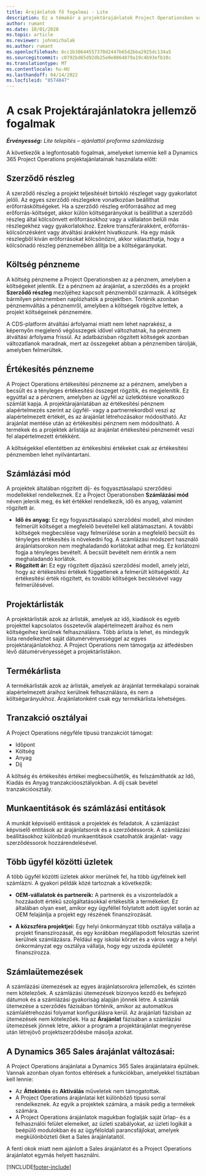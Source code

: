 ```yaml
---
title: Árajánlatok fő fogalmai - Lite
description: Ez a témakör a projektárajánlatok Project Operationsben való használatáról nyújt tájékoztatást.
author: rumant
ms.date: 10/01/2020
ms.topic: article
ms.reviewer: johnmichalak
ms.author: rumant
ms.openlocfilehash: 6cc1b38644557370d2447b65d2bba2925dc134a5
ms.sourcegitcommit: c0792bd65d92db25e0e8864879a19c4b93efb10c
ms.translationtype: MT
ms.contentlocale: hu-HU
ms.lasthandoff: 04/14/2022
ms.locfileid: "8574847"
---
```

# <a name="concepts-unique-to-project-quotes"></a>A csak Projektárajánlatokra jellemző fogalmak

_**Érvényesség:** Lite telepítés – ajánlattól proforma számlázásig_


A következők a legfontosabb fogalmak, amelyeket ismernie kell a Dynamics 365 Project Operations projektajánlatainak használata előtt:

## <a name="contracting-unit"></a>Szerződő részleg

A szerződő részleg a projekt teljesítését birtokló részleget vagy gyakorlatot jelöli. Az egyes szerződő részlegekre vonatkozóan beállíthat erőforrásköltségeket. Ha a szerződő részleg erőforrásához ad meg erőforrás-költséget, akkor külön költségarányokat is beállíthat a szerződő részleg által kölcsönvett erőforrásokhoz vagy a vállalaton belüli más részlegekhez vagy gyakorlatokhoz. Ezekre transzferárakként, erőforrás-kölcsönzésként vagy átváltási árakként hivatkozunk. Ha egy másik részlegből kíván erőforrásokat kölcsönözni, akkor választhatja, hogy a kölcsönadó részleg pénznemében állítja be a költségarányokat.

## <a name="cost-currency"></a>Költség pénzneme

A költség pénzneme a Project Operationsben az a pénznem, amelyben a költségeket jelentik. Ez a pénznem az árajánlat, a szerződés és a projekt **Szerződő részleg** mezőjéhez kapcsolt pénznemből származik. A költségek bármilyen pénznemben naplózhatók a projektben. Történik azonban pénznemváltás a pénznemről, amelyben a költségek rögzítve lettek, a projekt költségeinek pénznemére.

A CDS-platform átváltási árfolyamai miatt nem lehet naprakész, a képernyőn megjelenő végösszegek idővel változhatnak, ha pénznem átváltási árfolyama frissül. Az adatbázisban rögzített költségek azonban változatlanok maradnak, mert az összegeket abban a pénznemben tárolják, amelyben felmerültek.

## <a name="sales-currency"></a>Értékesítés pénzneme

A Project Operations értékesítési pénzneme az a pénznem, amelyben a becsült és a tényleges értékesítési összeget rögzítik, és megjelenítik. Ez egyúttal az a pénznem, amelyben az ügyfél az üzletkötésre vonatkozó számlát kapja. A projektárajánlatában az értékesítési pénznem alapértelmezés szerint az ügyfél- vagy a partnerrekordból veszi az alapértelmezett értékét, és az árajánlat létrehozásakor módosítható. Az árajánlat mentése után az értékesítési pénznem nem módosítható. A termékek és a projektek árlistája az árajánlat értékesítési pénznemét veszi fel alapértelmezett értékként.

A költségekkel ellentétben az értékesítési értékeket csak az értékesítési pénznemben lehet nyilvántartani.

## <a name="billing-method"></a>Számlázási mód

A projektek általában rögzített díj- és fogyasztásalapú szerződési modellekkel rendelkeznek. Ez a Project Operationsben **Számlázási mód** néven jelenik meg, és két értékkel rendelkezik, idő és anyag, valamint rögzített ár.

- **Idő és anyag:** Ez egy fogyasztásalapú szerződési modell, ahol minden felmerült költséget a megfelelő bevétellel kell alátámasztani. A további költségek megbecslése vagy felmerülése során a megfelelő becsült és tényleges értékesítés is növekedni fog. A számlázási módszert használó árajánlatsorokon nem meghaladandó korlátokat adhat meg. Ez korlátozni fogja a tényleges bevételt. A becsült bevételt nem érintik a nem meghaladandó korlátok.
- **Rögzített ár:** Ez egy rögzített díjazású szerződési modell, amely jelzi, hogy az értékesítési értékek függetlenek a felmerült költségektől. Az értékesítési érték rögzített, és további költségek becslésével vagy felmerülésével.

## <a name="project-price-lists"></a>Projektárlisták

A projektárlisták azok az árlisták, amelyek az idő, kiadások és egyéb projekttel kapcsolatos összetevők alapértelmezett áraihoz és nem költségeihez kerülnek felhasználásra. Több árlista is lehet, és mindegyik lista rendelkezhet saját dátumérvényességgel az egyes projektárajánlatokhoz. A Project Operations nem támogatja az átfedésben lévő dátumérvényességet a projektárlistákon.

## <a name="product-price-lists"></a>Termékárlista

A termékárlisták azok az árlisták, amelyek az árajánlat termékalapú sorainak alapértelmezett áraihoz kerülnek felhasználásra, és nem a költségarányukhoz. Árajánlatonként csak egy termékárlista lehetséges.

## <a name="transaction-classes"></a>Tranzakció osztályai

A Project Operations négyféle típusú tranzakciót támogat:

- Időpont
- Költség
- Anyag
- Díj

A költség és értékesítés értékei megbecsülhetők, és felszámíthatók az Idő, Kiadás és Anyag tranzakcióosztályokban. A díj csak bevétel tranzakcióosztály.

## <a name="work-entities-and-billing-entities"></a>Munkaentitások és számlázási entitások

A munkát képviselő entitások a projektek és feladatok. A számlázást képviselő entitások az árajánlatsorok és a szerződéssorok. A számlázási beállításokhoz különböző munkaentitások csatolhatók árajánlat- vagy szerződéssorok hozzárendelésével.

## <a name="multi-customer-deals"></a>Több ügyfél közötti üzletek

A több ügyfél közötti üzletek akkor merülnek fel, ha több ügyfélnek kell számlázni. A gyakori példák közé tartoznak a következők:

- **OEM-vállalatok és partnereik:** A partnerek és a viszonteladók a hozzáadott értékű szolgáltatásokkal értékesítik a termékeket. Ez általában olyan eset, amikor egy ügyféllel folytatott adott ügylet során az OEM felajánlja a projekt egy részének finanszírozását. 

- **A közszféra projektjei:** Egy helyi önkormányzat több osztálya vállalja a projekt finanszírozását, és egy korábban megállapodott felosztás szerint kerülnek számlázásra. Például egy iskolai körzet és a város vagy a helyi önkormányzat egy osztálya vállalja, hogy egy uszoda épületét finanszírozza.

## <a name="invoice-schedules"></a>Számlaütemezések

A számlázási ütemezések az egyes árajánlatsorokra jellemzőek, és szintén nem kötelezőek. A számlázási ütemezések bizonyos kezdő és befejező dátumok és a számlázási gyakoriság alapján jönnek létre. A számlák ütemezése a szerződés fázisában történik, amikor az automatikus számlalétrehozási folyamat konfigurálásra kerül. Az árajánlati fázisban az ütemezések nem kötelezőek. Ha az **Árajánlat** fázisában a számlázási ütemezések jönnek létre, akkor a program a projektárajánlat megnyerése után létrejövő projektszerződésbe másolja azokat.

## <a name="changes-from-dynamics-365-sales-quote"></a>A Dynamics 365 Sales árajánlat változásai:

A Project Operations árajánlatai a Dynamics 365 Sales árajánlataira épülnek. Vannak azonban olyan fontos eltérések a funkciókban, amelyekkel tisztában kell lennie:

- Az **Áttekintés** és **Aktiválás** műveletek nem támogatottak.
- A Project Operations árajánlatai két különböző típusú sorral rendelkeznek. Az egyik a projektek számára, a másik pedig a termékek számára.
- A Project Operations árajánlatok magukban foglalják saját űrlap- és a felhasználói felület elemeiket, az üzleti szabályokat, az üzleti logikát a beépülő modulokban és az ügyféloldali parancsfájlokat, amelyek megkülönbözteti őket a Sales árajánlataitól.

A fenti okok miatt nem ajánlott a Sales árajánlatot és a Project Operations árajánlatot egymás helyett használni.


[!INCLUDE[footer-include](../../includes/footer-banner.md)]
